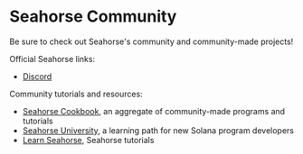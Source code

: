 # Seahorse Community

Be sure to check out Seahorse's community and community-made projects!

Official Seahorse links:

* [Discord](https://discord.gg/aCbFnhfj)

Community tutorials and resources:

* [Seahorse Cookbook](https://www.seahorsecookbook.com), an aggregate of community-made programs and tutorials
* [Seahorse University](https://seahorse.university/), a learning path for new Solana program developers
* [Learn Seahorse](https://blog.learnseahorse.com/), Seahorse tutorials
